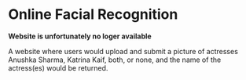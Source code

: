 # Online Facial Recognition
**Website is unfortunately no loger available**

A website where users would upload and submit a picture of actresses Anushka Sharma, Katrina Kaif, both, or none, and the name of the actress(es) would be returned.
